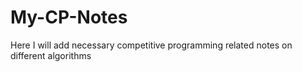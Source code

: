 # My-CP-Notes
Here I will add necessary competitive programming related notes on different algorithms
